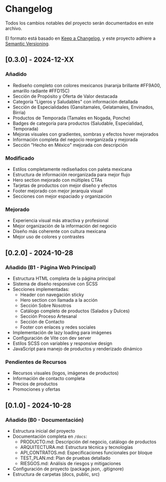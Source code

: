 # Changelog

Todos los cambios notables del proyecto serán documentados en este archivo.

El formato está basado en [Keep a Changelog](https://keepachangelog.com/es-ES/1.0.0/),
y este proyecto adhiere a [Semantic Versioning](https://semver.org/lang/es/).

## [0.3.0] - 2024-12-XX

### Añadido
- Rediseño completo con colores mexicanos (naranja brillante #FF9A00, amarillo radiante #FFD15C)
- Sección de Propósito y Oferta de Valor destacada
- Categoría "Ligeros y Saludables" con información detallada
- Sección de Especialidades (Gansitamales, Gelatamales, Envinados, Birria)
- Productos de Temporada (Tamales en Nogada, Ponche)
- Badges de categoría para productos (Saludable, Especialidad, Temporada)
- Mejoras visuales con gradientes, sombras y efectos hover mejorados
- Información completa del negocio reorganizada y mejorada
- Sección "Hecho en México" mejorada con descripción

### Modificado
- Estilos completamente rediseñados con paleta mexicana
- Estructura de información reorganizada para mejor flujo
- Hero section mejorado con múltiples CTAs
- Tarjetas de productos con mejor diseño y efectos
- Footer mejorado con mejor jerarquía visual
- Secciones con mejor espaciado y organización

### Mejorado
- Experiencia visual más atractiva y profesional
- Mejor organización de la información del negocio
- Diseño más coherente con cultura mexicana
- Mejor uso de colores y contrastes

## [0.2.0] - 2024-10-28

### Añadido (B1 - Página Web Principal)
- Estructura HTML completa de la página principal
- Sistema de diseño responsive con SCSS
- Secciones implementadas:
  - Header con navegación sticky
  - Hero section con llamada a la acción
  - Sección Sobre Nosotros
  - Catálogo completo de productos (Salados y Dulces)
  - Sección Proceso Artesanal
  - Sección de Contacto
  - Footer con enlaces y redes sociales
- Implementación de lazy loading para imágenes
- Configuración de Vite con dev server
- Estilos SCSS con variables y responsive design
- JavaScript para manejo de productos y renderizado dinámico

### Pendientes de Recursos
- Recursos visuales (logos, imágenes de productos)
- Información de contacto completa
- Precios de productos
- Promociones y ofertas

## [0.1.0] - 2024-10-28

### Añadido (B0 - Documentación)
- Estructura inicial del proyecto
- Documentación completa en `/docs`:
  - PRODUCTO.md: Descripción del negocio, catálogo de productos
  - ARQUITECTURA.md: Estructura técnica y tecnologías
  - API_CONTRATOS.md: Especificaciones funcionales por bloque
  - TEST_PLAN.md: Plan de pruebas detallado
  - RIESGOS.md: Análisis de riesgos y mitigaciones
- Configuración de proyecto (package.json, .gitignore)
- Estructura de carpetas (docs, public, src)


